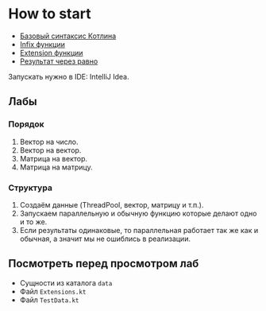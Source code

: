 # How to start
* [Базовый синтаксис Котлина](https://kotlinlang.org/docs/reference/basic-syntax.html)
* [Infix функции](https://kotlinlang.org/docs/reference/functions.html#infix-notation)
* [Extension функции](https://kotlinlang.org/docs/reference/extensions.html)
* [Результат через равно](https://kotlinlang.org/docs/reference/functions.html#single-expression-functions)

Запускать нужно в IDE: IntelliJ Idea.

## Лабы
### Порядок
1. Вектор на число.
2. Вектор на вектор.
3. Матрица на вектор.
4. Матрица на матрицу.

### Структура
1. Создаём данные (ThreadPool, вектор, матрицу и т.п.).
2. Запускаем параллельную и обычную функцию которые делают одно и то же.
3. Если результаты одинаковые, то параллельная работает так же как и обычная, 
а значит мы не ошиблись в реализации.

## Посмотреть перед просмотром лаб
* Сущности из каталога `data`
* Файл `Extensions.kt`
* Файл `TestData.kt`
